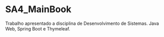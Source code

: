 # SA4_MainBook
Trabalho apresentado a disciplina de Desenvolvimento de Sistemas. Java Web, Spring Boot e Thymeleaf. 
